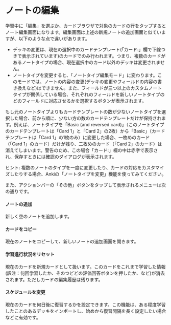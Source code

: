 # ノートの編集

学習中に「編集」を選ぶか、カードブラウザで対象のカードの行をタップするとノート編集画面になります。編集画面は上述の新規ノートの追加画面と似ていますが、以下のような点で違いがあります。

 * デッキの変更は、現在の選択中のカードテンプレート(「カード:」欄で下線つきで表示されています)のカードでのみ行われます。つまり、複数のカードがあるノートタイプの場合、現在選択中のカード以外のデッキは変更されません。
 * ノートタイプを変更すると、「ノートタイプ編集モード」に変わります。このモードでは、ノートの内容の変更(デッキの変更やフィールドの内容の書き換えなど)はできません。また、フィールドが三つ以上のカスタムノートタイプが関係している場合、それぞれのフィールドを新しいノートタイプのどのフィールドに対応させるかを選択するボタンが表示されます。

もし元のノートタイプよりもカードテンプレートの数が少ないノートタイプを選択した場合、前から順に、少ない方の数のカードテンプレートだけが保持されます。例えば、ノートタイプを「Basic (and reversed card)」（このノートタイプのカードテンプレートは「Card 1」と「Card 2」の2枚）から「Basic」（カードテンプレートは「Card 1」の1枚のみ）に変更した場合、一枚めのカード（「Card 1」のカード）だけが残り、二枚めのカード（「Card 2」のカード）は消えてしまいます。警告のため、この場合「カード:」欄の中は赤字で表示され、保存すときには確認のダイアログが表示されます。

 ヒント: 複数のノートのタイプを一度に変更したり、カードの対応をカスタマイズしたりする場合、Ankiの「ノートタイプを変更」機能を使ってみてください。

また、アクションバーの「その他」ボタンをタップして表示されるメニューは次の通りです。

#### ノートの追加
新しく空のノートを追加します。

#### カードをコピー
現在のノートをコピーして、新しいノートの追加画面を開きます。

#### 学習進行状況をリセット
現在のカードを新規カードとして扱います。このカードをこれまで学習した情報(訳注：何回学習したか、そのつどどの評価回答ボタンを押したか、など)が消去されます。ただしカードの編集履歴は残ります。

#### スケジュールを変更
現在のカードを何日後に復習するかを設定できます。この機能は、ある程度学習したことのあるデッキをインポートし、始めから復習間隔を長く設定したい場合などに有効です。
